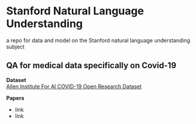 # Stanford Natural Language Understanding 
a repo for data and model on the Stanford natural language understanding subject 

## QA for medical data specifically on Covid-19


**Dataset** <br>
[Allen Institute For AI COVID-19 Open Research Dataset](https://www.kaggle.com/allen-institute-for-ai/CORD-19-research-challenge) 

**Papers**<br>
- link 
- link 
